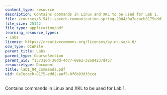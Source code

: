 ```yaml
---
content_type: resource
description: Contains commands in Linux and XKL to be used for Lab 1.
file: /courses/6-541j-speech-communication-spring-2004/0a7ecacb8175edd2aaf58f6b03d33cca_lab1_04_commands.pdf
file_size: 25142
file_type: application/pdf
learning_resource_types:
- Labs
license: https://creativecommons.org/licenses/by-nc-sa/4.0/
ocw_type: OCWFile
parent_title: Labs
parent_type: CourseSection
parent_uid: f157316d-30dd-4d77-08e2-32684237d457
resourcetype: Document
title: lab1_04_commands.pdf
uid: 0a7ecacb-8175-edd2-aaf5-8f6b03d33cca
---
```

Contains commands in Linux and XKL to be used for Lab 1.